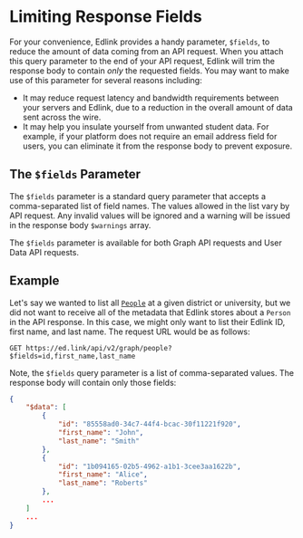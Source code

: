 # Limiting Response Fields

For your convenience, Edlink provides a handy parameter, `$fields`, to reduce the amount of data coming from an API request. When you attach this query parameter to the end of your API request, Edlink will trim the response body to contain *only* the requested fields. You may want to make use of this parameter for several reasons including:

* It may reduce request latency and bandwidth requirements between your servers and Edlink, due to a reduction in the overall amount of data sent across the wire.
* It may help you insulate yourself from unwanted student data. For example, if your platform does not require an email address field for users, you can eliminate it from the response body to prevent exposure.

## The `$fields` Parameter

The `$fields` parameter is a standard query parameter that accepts a comma-separated list of field names. The values allowed in the list vary by API request. Any invalid values will be ignored and a warning will be issued in the response body `$warnings` array.

The `$fields` parameter is available for both Graph API requests and User Data API requests.

## Example

Let's say we wanted to list all [`People`](../../api/v2.0/models/external/person) at a given district or university, but we did not want to receive all of the metadata that Edlink stores about a `Person` in the API response. In this case, we might only want to list their Edlink ID, first name, and last name. The request URL would be as follows:

`GET https://ed.link/api/v2/graph/people?$fields=id,first_name,last_name`

Note, the `$fields` query parameter is a list of comma-separated values. The response body will contain only those fields:

```json
{
    "$data": [
        {
            "id": "85558ad0-34c7-44f4-bcac-30f11221f920",
            "first_name": "John",
            "last_name": "Smith"
        },
        {
            "id": "1b094165-02b5-4962-a1b1-3cee3aa1622b",
            "first_name": "Alice",
            "last_name": "Roberts"
        },
        ...
    ]
    ...
}
```

